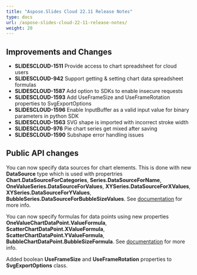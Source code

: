 ```yaml
---
title: "Aspose.Slides Cloud 22.11 Release Notes"
type: docs
url: /aspose-slides-cloud-22-11-release-notes/
weight: 20
---
```


## **Improvements and Changes**

- **SLIDESCLOUD-1511** Provide access to chart spreadsheet for cloud users
- **SLIDESCLOUD-942** Support getting & setting chart data spreadsheet formulas
- **SLIDESCLOUD-1587** Add option to SDKs to enable insecure requests
- **SLIDESCLOUD-1593** Add UseFrameSize and UseFrameRotation properties to SvgExportOptions
- **SLIDESCLOUD-1596** Enable InputBuffer as a valid input value for binary parameters in python SDK
- **SLIDESCLOUD-1563** SVG shape is imported with incorrect stroke width
- **SLIDESCLOUD-976** Pie chart series get mixed after saving
- **SLIDESCLOUD-1590** Subshape error handling issues

## **Public API changes**

You can now specify data sources for chart elements. This is done with new **DataSource** type which is used with propertries **Chart.DataSourceForCategories**, **Series.DataSourceForName**, **OneValueSeries.DataSourceForValues**, **XYSeries.DataSourceForXValues**, **XYSeries.DataSourceForYValues**, **BubbleSeries.DataSourceForBubbleSizeValues**. See [documentation](/slides/setting-chart-data-source/) for more info.

You can now specify formulas for data points using new properties **OneValueChartDataPoint.ValueFormula**, **ScatterChartDataPoint.XValueFormula**, **ScatterChartDataPoint.YValueFormula**, **BubbleChartDataPoint.BubbleSizeFormula**. See [documentation](/slides/working-with-formulas/) for more info.

Added boolean **UseFrameSize** and **UseFrameRotation** properties to **SvgExportOptions** class.

